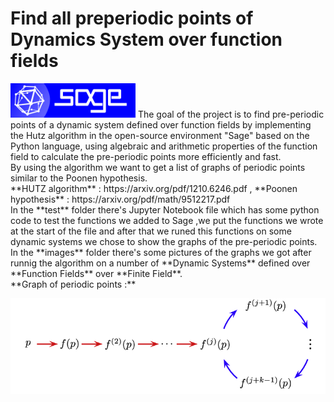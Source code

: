 # Find all preperiodic points of Dynamics System over function fields
<img src="images/logo_sagemath+icon_oldstyle.png" width=200> 
The goal of the project is to find pre-periodic points of a dynamic system defined over function fields by implementing the Hutz algorithm in the open-source environment "Sage" based on the Python language, using algebraic and arithmetic properties of the function field to calculate the pre-periodic points more efficiently and fast. </br> 
By using the algorithm we want to get a list of graphs of periodic points similar to the Poonen hypothesis.
</br>
**HUTZ algorithm** : https://arxiv.org/pdf/1210.6246.pdf ,
**Poonen hypothesis** : https://arxiv.org/pdf/math/9512217.pdf
<br/>
In the **test** folder there's Jupyter Notebook file which has some python code to test the functions we added to Sage ,we put the functions we wrote at the start of the file and after that we runed this functions on some dynamic systems we chose to show the graphs of the pre-periodic points.  
<br/>
In the **images** folder there's some pictures of the graphs we got after runnig the algorithm on a number of **Dynamic Systems** defined over **Function Fields** over **Finite Field**.
<br/>
**Graph of periodic points :** 
<br/>

![](images/pre-periodic-graph.png)

